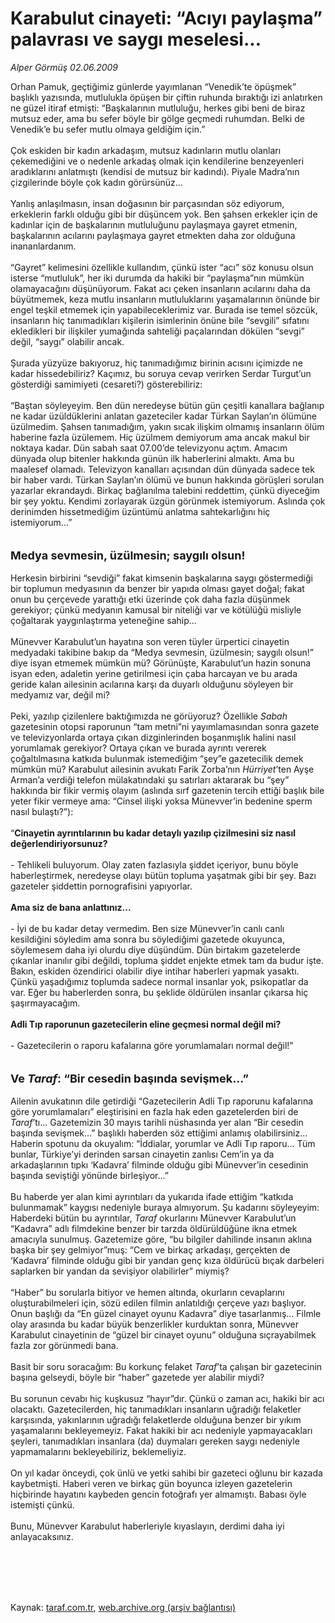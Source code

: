 # Karabulut cinayeti: “Acıyı paylaşma” palavrası ve saygı meselesi...

*Alper Görmüş 02.06.2009*

<div class="taraf_structure_2col_1zq">
<div class="margen_n">



 <p>Orhan Pamuk, geçtiğimiz günlerde yayımlanan “Venedik’te öpüşmek” başlıklı yazısında, mutlulukla öpüşen bir çiftin ruhunda bıraktığı izi anlatırken ne güzel itiraf etmişti: “Başkalarının mutluluğu, herkes gibi beni de biraz mutsuz eder, ama bu sefer böyle bir gölge geçmedi ruhumdan. Belki de Venedik’e bu sefer mutlu olmaya geldiğim için.” <br/><br/>Çok eskiden bir kadın arkadaşım, mutsuz kadınların mutlu olanları çekemediğini ve o nedenle arkadaş olmak için kendilerine benzeyenleri aradıklarını anlatmıştı (kendisi de mutsuz bir kadındı). Piyale Madra’nın çizgilerinde böyle çok kadın görürsünüz... <br/><br/>Yanlış anlaşılmasın, insan doğasının bir parçasından söz ediyorum, erkeklerin farklı olduğu gibi bir düşüncem yok. Ben şahsen erkekler için de kadınlar için de başkalarının mutluluğunu paylaşmaya gayret etmenin, başkalarının acılarını paylaşmaya gayret etmekten daha zor olduğuna inananlardanım. <br/><br/>“Gayret” kelimesini özellikle kullandım, çünkü ister “acı” söz konusu olsun isterse “mutluluk”, her iki durumda da hakiki bir “paylaşma”nın mümkün olamayacağını düşünüyorum. Fakat acı çeken insanların acılarını daha da büyütmemek, keza mutlu insanların mutluluklarını yaşamalarının önünde bir engel teşkil etmemek için yapabileceklerimiz var. Burada ise temel sözcük, insanların hiç tanımadıkları kişilerin isimlerinin önüne bile “sevgili” sıfatını ekledikleri bir ilişkiler yumağında sahteliği paçalarından dökülen “sevgi” değil, “saygı” olabilir ancak. <br/><br/>Şurada yüzyüze bakıyoruz, hiç tanımadığımız birinin acısını içimizde ne kadar hissedebiliriz? Kaçımız, bu soruya cevap verirken Serdar Turgut’un gösterdiği samimiyeti (cesareti?) gösterebiliriz: <br/><br/>“Baştan söyleyeyim. Ben dün neredeyse bütün gün çeşitli kanallara bağlanıp ne kadar üzüldüklerini anlatan gazeteciler kadar Türkan Saylan’ın ölümüne üzülmedim. Şahsen tanımadığım, yakın sıcak ilişkim olmamış insanların ölüm haberine fazla üzülemem. Hiç üzülmem demiyorum ama ancak makul bir noktaya kadar. Dün sabah saat 07.00’de televizyonu açtım. Amacım dünyada olup bitenler hakkında günün ilk haberlerini almaktı. Ama bu maalesef olamadı. Televizyon kanalları açısından dün dünyada sadece tek bir haber vardı. Türkan Saylan’ın ölümü ve bunun hakkında görüşleri sorulan yazarlar ekrandaydı. Birkaç bağlanılma talebini reddettim, çünkü diyeceğim bir şey yoktu. Kendimi zorlayarak üzgün görünmek istemiyorum. Aslında çok derinimden hissetmediğim üzüntümü anlatma sahtekarlığını hiç istemiyorum...” <b><br/><br/><br/><font size="4">Medya sevmesin, üzülmesin; saygılı olsun!</font></b> <br/><br/>Herkesin birbirini “sevdiği” fakat kimsenin başkalarına saygı göstermediği bir toplumun medyasının da benzer bir yapıda olması gayet doğal; fakat onun bu çerçevede yarattığı etki üzerinde çok daha fazla düşünmek gerekiyor; çünkü medyanın kamusal bir niteliği var ve kötülüğü misliyle çoğaltarak yaygınlaştırma yeteneğine sahip... <br/><br/>Münevver Karabulut’un hayatına son veren tüyler ürpertici cinayetin medyadaki takibine bakıp da “Medya sevmesin, üzülmesin; saygılı olsun!” diye isyan etmemek mümkün mü? Görünüşte, Karabulut’un hazin sonuna isyan eden, adaletin yerine getirilmesi için çaba harcayan ve bu arada geride kalan ailesinin acılarına karşı da duyarlı olduğunu söyleyen bir medyamız var, değil mi? <br/><br/>Peki, yazılıp çizilenlere baktığımızda ne görüyoruz? Özellikle <i>Sabah</i> gazetesinin otopsi raporunun “tam metni”ni yayımlamasından sonra gazete ve televizyonlarda ortaya çıkan dizginlerinden boşanmışlık halini nasıl yorumlamak gerekiyor? Ortaya çıkan ve burada ayrıntı vererek çoğaltılmasına katkıda bulunmak istemediğim “şey”e gazetecilik demek mümkün mü? Karabulut ailesinin avukatı Farik Zorba’nın <i>Hürriyet</i>’ten Ayşe Arman’a verdiği telefon mülakatındaki şu satırları aktararak bu “şey” hakkında bir fikir vermiş olayım (aslında sırf gazetenin tercih ettiği başlık bile yeter fikir vermeye ama: “Cinsel ilişki yoksa Münevver’in bedenine sperm nasıl bulaştı?”): <br/><br/>“<b>Cinayetin ayrıntılarının bu kadar detaylı yazılıp çizilmesini siz nasıl değerlendiriyorsunuz?</b> <br/><br/>- Tehlikeli buluyorum. Olay zaten fazlasıyla şiddet içeriyor, bunu böyle haberleştirmek, neredeyse olayı bütün topluma yaşatmak gibi bir şey. Bazı gazeteler şiddettin pornografisini yapıyorlar.<b> <br/><br/>Ama siz de bana anlattınız...</b> <br/><br/>- İyi de bu kadar detay vermedim. Ben size Münevver’in canlı canlı kesildiğini söyledim ama sonra bu söylediğimi gazetede okuyunca, söylemesem daha iyi olurdu diye düşündüm. Dün birtakım gazetelerde çıkanlar inanılır gibi değildi, topluma şiddet enjekte etmek tam da budur işte. Bakın, eskiden özendirici olabilir diye intihar haberleri yapmak yasaktı. Çünkü yaşadığımız toplumda sadece normal insanlar yok, psikopatlar da var. Eğer bu haberlerden sonra, bu şeklide öldürülen insanlar çıkarsa hiç şaşırmayacağım.<b> <br/><br/>Adli Tıp raporunun gazetecilerin eline geçmesi normal değil mi?</b> <br/><br/>- Gazetecilerin o raporu kafalarına göre yorumlamaları normal değil!”<b> <br/><br/><br/><font size="4">Ve <i>Taraf</i>: “Bir cesedin başında sevişmek...”</font></b><font size="4"> <br/></font><br/>Ailenin avukatının dile getirdiği “Gazetecilerin Adli Tıp raporunu kafalarına göre yorumlamaları” eleştirisini en fazla hak eden gazetelerden biri de <i>Taraf</i>’tı... Gazetemizin 30 mayıs tarihli nüshasında yer alan “Bir cesedin başında sevişmek...” başlıklı haberden söz ettiğimi anlamış olabilirsiniz... Haberin spotunu da okuyalım: “İddialar, yorumlar ve Adli Tıp raporu... Tüm bunlar, Türkiye’yi derinden sarsan cinayetin zanlısı Cem’in ya da arkadaşlarının tıpkı ‘Kadavra’ filminde olduğu gibi Münevver’in cesedinin başında seviştiği yönünde birleşiyor...” <br/><br/>Bu haberde yer alan kimi ayrıntıları da yukarıda ifade ettiğim “katkıda bulunmamak” kaygısı nedeniyle buraya almıyorum. Şu kadarını söyleyeyim: Haberdeki bütün bu ayrıntılar, <i>Taraf </i>okurlarını Münevver Karabulut’un “Kadavra” adlı filmdekine benzer bir tarzda öldürüldüğüne ikna etmek amacıyla sunulmuş. Gazetemize göre, “bu bilgiler dahilinde insanın aklına başka bir şey gelmiyor”muş: “Cem ve birkaç arkadaşı, gerçekten de ‘Kadavra’ filminde olduğu gibi bir yandan genç kıza öldürücü bıçak darbeleri saplarken bir yandan da sevişiyor olabilirler” miymiş? <br/><br/>“Haber” bu sorularla bitiyor ve hemen altında, okurların cevaplarını oluşturabilmeleri için, sözü edilen filmin anlatıldığı çerçeve yazı başlıyor. Onun başlığı da “En güzel cinayet oyunu Kadavra” diye tasarlanmış... Filmle olay arasında bu kadar büyük benzerlikler kurduktan sonra, Münevver Karabulut cinayetinin de “güzel bir cinayet oyunu” olduğuna sıçrayabilmek fazla zor görünmedi bana. <br/><br/>Basit bir soru soracağım: Bu korkunç felaket <i>Taraf</i>’ta çalışan bir gazetecinin başına gelseydi, böyle bir “haber” gazetede yer alabilir miydi? <br/><br/>Bu sorunun cevabı hiç kuşkusuz “hayır”dır. Çünkü o zaman acı, hakiki bir acı olacaktı. Gazetecilerden, hiç tanımadıkları insanların uğradığı felaketler karşısında, yakınlarının uğradığı felaketlerde olduğuna benzer bir yıkım yaşamalarını bekleyemeyiz. Fakat hakiki bir acı nedeniyle yapmayacakları şeyleri, tanımadıkları insanlara (da) duymaları gereken saygı nedeniyle yapmamalarını bekleyebiliriz, beklemeliyiz. <br/><br/>On yıl kadar önceydi, çok ünlü ve yetki sahibi bir gazeteci oğlunu bir kazada kaybetmişti. Haberi veren ve birkaç gün boyunca izleyen gazetelerin hiçbirinde hayatını kaybeden gencin fotoğrafı yer almamıştı. Babası öyle istemişti çünkü. <br/><br/>Bunu, Münevver Karabulut haberleriyle kıyaslayın, derdimi daha iyi anlayacaksınız.</p>
<br/>
<br/>
<br/>



<br/>


<div id="taraf_not">
</div>

</div>


</div>

Kaynak: [taraf.com.tr](http://www.taraf.com.tr:80/makale/5833.htm), [web.archive.org (arşiv bağlantısı)](http://web.archive.org/web/20090814184239/http://www.taraf.com.tr:80/makale/5833.htm)
